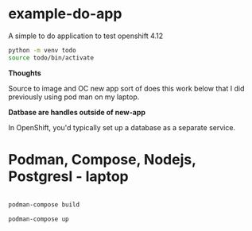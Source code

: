 # example-do-app
A simple to do application to test openshift 4.12 

```sh
python -m venv todo
source todo/bin/activate
```

**Thoughts**

Source to image and OC new app sort of does this work below that I did previously using pod man on my laptop. 

**Datbase are handles outside of new-app**

In OpenShift, you'd typically set up a database as a separate service.

# Podman, Compose, Nodejs, Postgresl - laptop

```bash

podman-compose build

podman-compose up

```